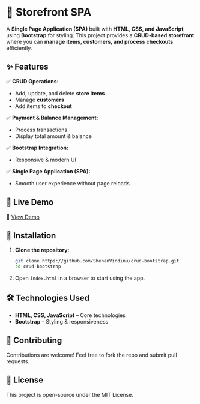 # 🏪 Storefront SPA  

A **Single Page Application (SPA)** built with **HTML, CSS, and JavaScript**, using **Bootstrap** for styling. This project provides a **CRUD-based storefront** where you can **manage items, customers, and process checkouts** efficiently.  

## ✨ Features  

✅ **CRUD Operations:**  
   - Add, update, and delete **store items**  
   - Manage **customers**  
   - Add items to **checkout**  

✅ **Payment & Balance Management:**  
   - Process transactions  
   - Display total amount & balance  

✅ **Bootstrap Integration:**  
   - Responsive & modern UI  

✅ **Single Page Application (SPA):**  
   - Smooth user experience without page reloads  

## 🚀 Live Demo  

🔗 [View Demo](https://shenanvindinu.github.io/crud-bootstrap/) 

## 📂 Installation  

1. **Clone the repository:**  
   ```sh
   git clone https://github.com/ShenanVindinu/crud-bootstrap.git
   cd crud-bootstrap
   ```  
2. Open `index.html` in a browser to start using the app.  

## 🛠️ Technologies Used  

- **HTML, CSS, JavaScript** – Core technologies  
- **Bootstrap** – Styling & responsiveness  
 

## 🤝 Contributing  

Contributions are welcome! Feel free to fork the repo and submit pull requests.  

## 📜 License  

This project is open-source under the MIT License.  


